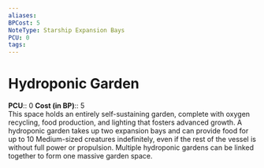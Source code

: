 ```yaml
---
aliases: 
BPCost: 5
NoteType: Starship Expansion Bays
PCU: 0
tags: 
---
```


# Hydroponic Garden

**PCU**:: 0
**Cost (in BP)**:: 5  
This space holds an entirely self-sustaining garden, complete with oxygen recycling, food production, and lighting that fosters advanced growth. A hydroponic garden takes up two expansion bays and can provide food for up to 10 Medium-sized creatures indefinitely, even if the rest of the vessel is without full power or propulsion. Multiple hydroponic gardens can be linked together to form one massive garden space.